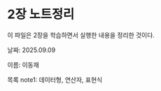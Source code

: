 # 2장 노트정리
이 파일은 2장을 학습하면서 실행한 내용을 정리한 것이다.   

날짜: 2025.09.09  

이름: 이동재   

목록
note1: 데이터형, 연산자, 표현식